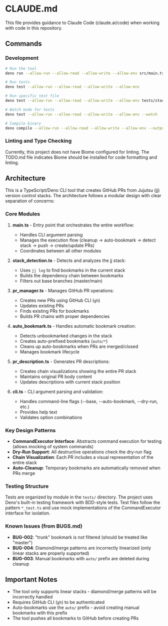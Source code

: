 # CLAUDE.md

This file provides guidance to Claude Code (claude.ai/code) when working with code in this repository.

## Commands

### Development
```bash
# Run the tool
deno run --allow-run --allow-read --allow-write --allow-env src/main.ts

# Run tests
deno test --allow-run --allow-read --allow-write --allow-env

# Run specific test file
deno test --allow-run --allow-read --allow-write --allow-env tests/stack_detection_test.ts

# Watch mode for tests
deno test --allow-run --allow-read --allow-write --allow-env --watch

# Compile binary
deno compile --allow-run --allow-read --allow-write --allow-env --output jj-stack-prs src/main.ts
```

### Linting and Type Checking
Currently, this project does not have Biome configured for linting. The TODO.md file indicates Biome should be installed for code formatting and linting.

## Architecture

This is a TypeScript/Deno CLI tool that creates GitHub PRs from Jujutsu (jj) version control stacks. The architecture follows a modular design with clear separation of concerns:

### Core Modules

1. **main.ts** - Entry point that orchestrates the entire workflow:
   - Handles CLI argument parsing
   - Manages the execution flow (cleanup → auto-bookmark → detect stack → push → create/update PRs)
   - Coordinates between all other modules

2. **stack_detection.ts** - Detects and analyzes the jj stack:
   - Uses `jj log` to find bookmarks in the current stack
   - Builds the dependency chain between bookmarks
   - Filters out base branches (master/main)

3. **pr_manager.ts** - Manages GitHub PR operations:
   - Creates new PRs using GitHub CLI (`gh`)
   - Updates existing PRs
   - Finds existing PRs for bookmarks
   - Builds PR chains with proper dependencies

4. **auto_bookmark.ts** - Handles automatic bookmark creation:
   - Detects unbookmarked changes in the stack
   - Creates auto-prefixed bookmarks (`auto/*`)
   - Cleans up auto-bookmarks when PRs are merged/closed
   - Manages bookmark lifecycle

5. **pr_description.ts** - Generates PR descriptions:
   - Creates chain visualizations showing the entire PR stack
   - Maintains original PR body content
   - Updates descriptions with current stack position

6. **cli.ts** - CLI argument parsing and validation:
   - Handles command-line flags (--base, --auto-bookmark, --dry-run, etc.)
   - Provides help text
   - Validates option combinations

### Key Design Patterns

- **CommandExecutor Interface**: Abstracts command execution for testing (allows mocking of system commands)
- **Dry-Run Support**: All destructive operations check the dry-run flag
- **Chain Visualization**: Each PR includes a visual representation of the entire stack
- **Auto-Cleanup**: Temporary bookmarks are automatically removed when PRs merge

### Testing Structure

Tests are organized by module in the `tests/` directory. The project uses Deno's built-in testing framework with BDD-style tests. Test files follow the pattern `*_test.ts` and use mock implementations of the CommandExecutor interface for isolation.

### Known Issues (from BUGS.md)

- **BUG-002**: "trunk" bookmark is not filtered (should be treated like "master")
- **BUG-004**: Diamond/merge patterns are incorrectly linearized (only linear stacks are properly supported)
- **BUG-003**: Manual bookmarks with `auto/` prefix are deleted during cleanup

## Important Notes

- The tool only supports linear stacks - diamond/merge patterns will be incorrectly handled
- Requires GitHub CLI (`gh`) to be authenticated
- Auto-bookmarks use the `auto/` prefix - avoid creating manual bookmarks with this prefix
- The tool pushes all bookmarks to GitHub before creating PRs